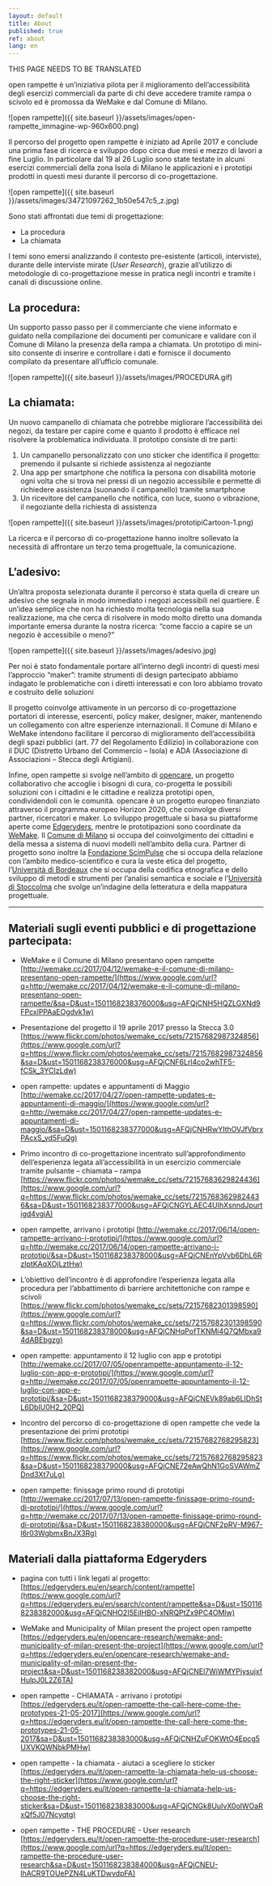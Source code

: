 ```yaml
---
layout: default
title: About
published: true
ref: about
lang: en
---
```


THIS PAGE NEEDS TO BE TRANSLATED

open rampette è un’iniziativa pilota per il miglioramento dell’accessibilità degli esercizi commerciali da parte di chi deve accedere tramite rampa o scivolo ed è promossa da WeMake e dal Comune di Milano.

![open rampette]({{ site.baseurl }}/assets/images/open-rampette_immagine-wp-960x600.png)

Il percorso del progetto open rampette è iniziato ad Aprile 2017 e conclude una prima fase di ricerca e sviluppo dopo circa due mesi e mezzo di lavori a fine Luglio. In particolare dal 19 al 26 Luglio sono state testate in alcuni esercizi commerciali della zona Isola di Milano le applicazioni e i prototipi prodotti in questi mesi durante il percorso di co-progettazione.

![open rampette]({{ site.baseurl }}/assets/images/34721097262_1b50e547c5_z.jpg)

Sono stati affrontati due temi di progettazione:

- La procedura
- La chiamata

I temi sono emersi analizzando il contesto pre-esistente (articoli, interviste), durante delle interviste mirate (_User Research_), grazie all’utilizzo di metodologie di co-progettazione messe in pratica negli incontri e tramite i canali di discussione online.

## La procedura:
Un supporto passo passo per il commerciante che viene informato e guidato nella compilazione dei documenti per comunicare e validare con il Comune di Milano la presenza della rampa a chiamata.
Un prototipo di mini-sito consente di inserire e controllare i dati e fornisce il documento compilato da presentare all’ufficio comunale.

![open rampette]({{ site.baseurl }}/assets/images/PROCEDURA.gif)

## La chiamata:
Un nuovo campanello di chiamata che potrebbe migliorare l’accessibilità dei negozi, da testare per capire come e quanto il prodotto è efficace nel risolvere la problematica individuata.
Il prototipo consiste di tre parti:
1. Un campanello personalizzato con uno sticker che identifica il progetto: premendo il pulsante si richiede assistenza al negoziante
2. Una app per smartphone che notifica la persona con disabilità motorie ogni volta che si trova nei pressi di un negozio accessibile e permette di richiedere assistenza (suonando il campanello) tramite smartphone
3. Un ricevitore del campanello che notifica, con luce, suono o vibrazione, il negoziante della richiesta di assistenza

![open rampette]({{ site.baseurl }}/assets/images/prototipiCartoon-1.png)

La ricerca e il percorso di co-progettazione hanno inoltre sollevato la necessità di affrontare un terzo tema progettuale, la comunicazione.

## L’adesivo:
Un’altra proposta selezionata durante il percorso è stata quella di creare un adesivo che segnala in modo immediato i negozi accessibili nel quartiere. È un’idea semplice che non ha richiesto molta tecnologia nella sua realizzazione, ma che cerca di risolvere in modo molto diretto una domanda importante emersa durante la nostra ricerca: “come faccio a capire se un negozio è accessibile o meno?”

![open rampette]({{ site.baseurl }}/assets/images/adesivo.jpg)

Per noi è stato fondamentale portare all’interno degli incontri di questi mesi l’approccio “maker”: tramite strumenti di design partecipato abbiamo indagato le problematiche con i diretti interessati e con loro abbiamo trovato e costruito delle soluzioni

Il progetto coinvolge attivamente in un percorso di co-progettazione portatori di interesse, esercenti, policy maker, designer, maker, mantenendo un collegamento con altre esperienze internazionali. Il Comune di Milano e WeMake intendono facilitare il percorso di miglioramento dell’accessibilità degli spazi pubblici (art. 77 del Regolamento Edilizio) in collaborazione con il DUC (Distretto Urbano del Commercio – Isola) e ADA (Associazione di Associazioni – Stecca degli Artigiani).

Infine, open rampette si svolge nell’ambito di [opencare](https://www.google.com/url?q=http://opencare.cc/&sa=D&ust=1501168238374000&usg=AFQjCNGlZKQfFKRkLXVsQxE2KzGplildig), un progetto collaborativo che accoglie i bisogni di cura, co-progetta le possibili soluzioni con i cittadini e le cittadine e realizza prototipi open, condividendoli con le comunità. opencare è un progetto europeo finanziato attraverso il programma europeo Horizon 2020, che coinvolge diversi partner, ricercatori e maker. Lo sviluppo progettuale si basa su piattaforme aperte come [Edgeryders](https://www.google.com/url?q=http://edgeryders.eu/company/home&sa=D&ust=1501168238374000&usg=AFQjCNGMsc3LVK2AU8nkNCEnN2ugY0kF4g), mentre le prototipazioni sono coordinate da [WeMake](https://www.google.com/url?q=http://wemake.cc/&sa=D&ust=1501168238374000&usg=AFQjCNFhcy3Va6NglEfoc2YwJYW4NRohtA). Il [Comune di Milano](https://www.google.com/url?q=http://www.milanosmartcity.org/joomla/&sa=D&ust=1501168238375000&usg=AFQjCNHt8LCZWgrGnf4Wv7DhMmNIrehkCw) si occupa del coinvolgimento dei cittadini e della messa a sistema di nuovi modelli nell’ambito della cura. Partner di progetto sono inoltre la [Fondazione ScimPulse](https://www.google.com/url?q=http://www.scimpulse.org/&sa=D&ust=1501168238375000&usg=AFQjCNG24qDFzt019GT-mv-5TLoI4e67fQ) che si occupa della relazione con l’ambito medico-scientifico e cura la veste etica del progetto, l’[Università di Bordeaux](https://www.google.com/url?q=http://www.u-bordeaux.fr/&sa=D&ust=1501168238375000&usg=AFQjCNGLjnqv6GUnSL-WvVYSfxdofUIIsQ) che si occupa della codifica etnografica e dello sviluppo di metodi e strumenti per l’analisi semantica e sociale e l’[Università di Stoccolma](https://www.google.com/url?q=https://www.hhs.se/&sa=D&ust=1501168238375000&usg=AFQjCNGTiLDDIHRM9DiCIRKbc4MLZ3NgHg) che svolge un’indagine della letteratura e della mappatura progettuale.

----------------------------

## Materiali sugli eventi pubblici e di progettazione partecipata:

- WeMake e il Comune di Milano presentano open rampette [http://wemake.cc/2017/04/12/wemake-e-il-comune-di-milano-presentano-open-rampette/](https://www.google.com/url?q=http://wemake.cc/2017/04/12/wemake-e-il-comune-di-milano-presentano-open-rampette/&sa=D&ust=1501168238376000&usg=AFQjCNH5HQZLGXNd9FPcxlPPAaEOgdvk1w)

- Presentazione del progetto il 19 aprile 2017 presso la Stecca 3.0 [https://www.flickr.com/photos/wemake_cc/sets/72157682987324856](https://www.google.com/url?q=https://www.flickr.com/photos/wemake_cc/sets/72157682987324856&sa=D&ust=1501168238376000&usg=AFQjCNF6Lrl4co2whTF5-fCSk_3YCIzLdw)

- open rampette: updates e appuntamenti di Maggio [http://wemake.cc/2017/04/27/open-rampette-updates-e-appuntamenti-di-maggio/](https://www.google.com/url?q=http://wemake.cc/2017/04/27/open-rampette-updates-e-appuntamenti-di-maggio/&sa=D&ust=1501168238377000&usg=AFQjCNHRwYIthOVJfVbrxPAcxS_vd5FuQg)

- Primo incontro di co-progettazione incentrato sull’approfondimento dell’esperienza legata all’accessibilità in un esercizio commerciale tramite pulsante – chiamata – rampa [https://www.flickr.com/photos/wemake_cc/sets/72157683629824436](https://www.google.com/url?q=https://www.flickr.com/photos/wemake_cc/sets/72157683629824436&sa=D&ust=1501168238377000&usg=AFQjCNGYLAEC4UIhXsnndJpurtigd4vgiA)

- open rampette, arrivano i prototipi [http://wemake.cc/2017/06/14/open-rampette-arrivano-i-prototipi/](https://www.google.com/url?q=http://wemake.cc/2017/06/14/open-rampette-arrivano-i-prototipi/&sa=D&ust=1501168238378000&usg=AFQjCNEnYpVvb6DhL6RzIptKAqXOjLztHw)

- L’obiettivo dell’incontro è di approfondire l’esperienza legata alla procedura per l’abbattimento di barriere architettoniche con rampe e scivoli [https://www.flickr.com/photos/wemake_cc/sets/72157682301398590](https://www.google.com/url?q=https://www.flickr.com/photos/wemake_cc/sets/72157682301398590&sa=D&ust=1501168238378000&usg=AFQjCNHqPofTKNMi4Q7QMbxa94dABEbgzg)

- open rampette: appuntamento il 12 luglio con app e prototipi [http://wemake.cc/2017/07/05/openrampette-appuntamento-il-12-luglio-con-app-e-prototipi/](https://www.google.com/url?q=http://wemake.cc/2017/07/05/openrampette-appuntamento-il-12-luglio-con-app-e-prototipi/&sa=D&ust=1501168238379000&usg=AFQjCNEVk89ab6LIDhStL6DbIU0H2_20PQ)

- Incontro del percorso di co-progettazione di open rampette che vede la presentazione dei primi prototipi [https://www.flickr.com/photos/wemake_cc/sets/72157682768295823](https://www.google.com/url?q=https://www.flickr.com/photos/wemake_cc/sets/72157682768295823&sa=D&ust=1501168238379000&usg=AFQjCNE72eAwQhN1GoSVAWmZDnd3Xt7uLg)

- open rampette: finissage primo round di prototipi [http://wemake.cc/2017/07/13/open-rampette-finissage-primo-round-di-prototipi/](https://www.google.com/url?q=http://wemake.cc/2017/07/13/open-rampette-finissage-primo-round-di-prototipi/&sa=D&ust=1501168238380000&usg=AFQjCNF2pRV-M967-l6r03WgbmxBnJX3Rg)


## Materiali dalla piattaforma Edgeryders


- pagina con tutti i link legati al progetto: [https://edgeryders.eu/en/search/content/rampette](https://www.google.com/url?q=https://edgeryders.eu/en/search/content/rampette&sa=D&ust=1501168238382000&usg=AFQjCNHO2I5EjIHBO-xNRQPtZx9PC4OMlw)

- WeMake and Municipality of Milan present the project open rampette [https://edgeryders.eu/en/opencare-research/wemake-and-municipality-of-milan-present-the-project](https://www.google.com/url?q=https://edgeryders.eu/en/opencare-research/wemake-and-municipality-of-milan-present-the-project&sa=D&ust=1501168238382000&usg=AFQjCNEl7WiWMYPjysujxfHulpJ0L2Z6TA)

- open rampette - CHIAMATA - arrivano i prototipi [https://edgeryders.eu/it/open-rampette-the-call-here-come-the-prototypes-21-05-2017](https://www.google.com/url?q=https://edgeryders.eu/it/open-rampette-the-call-here-come-the-prototypes-21-05-2017&sa=D&ust=1501168238383000&usg=AFQjCNHZuFOKWtO4Epcg5UXVKQWNbkPMHw)

- open rampette - la chiamata - aiutaci a scegliere lo sticker [https://edgeryders.eu/it/open-rampette-la-chiamata-help-us-choose-the-right-sticker](https://www.google.com/url?q=https://edgeryders.eu/it/open-rampette-la-chiamata-help-us-choose-the-right-sticker&sa=D&ust=1501168238383000&usg=AFQjCNGk8UuIvX0olWOaRxQf5J07Ncyqtg)

- open rampette - THE PROCEDURE - User research [https://edgeryders.eu/it/open-rampette-the-procedure-user-research](https://www.google.com/url?q=https://edgeryders.eu/it/open-rampette-the-procedure-user-research&sa=D&ust=1501168238384000&usg=AFQjCNEU-lhACR9TOUePZN4LuKTDwvdpFA)


